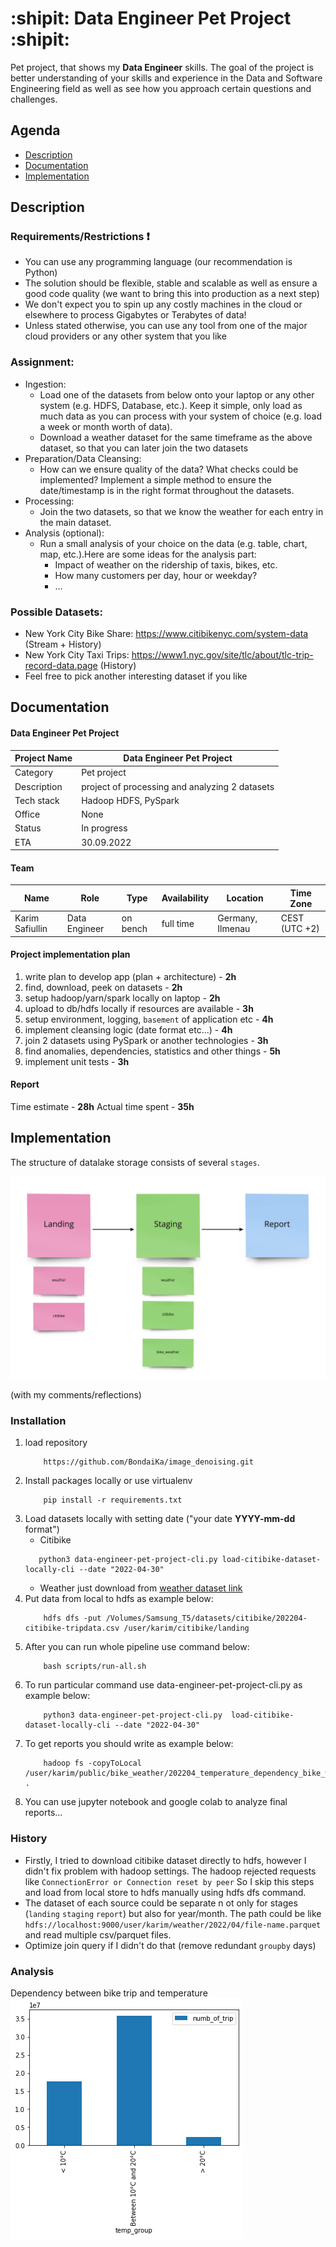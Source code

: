 # :shipit: Data Engineer Pet Project :shipit:

Pet project, that shows my **Data Engineer** skills. The goal of the project is better understanding of your skills and
experience in the Data and Software Engineering field as well as see how you approach certain questions and challenges.

## Agenda

- [Description](#description)
- [Documentation](#documentation)
- [Implementation](#implementation)

## Description

### Requirements/Restrictions :exclamation:

* You can use any programming language (our recommendation is Python)
* The solution should be flexible, stable and scalable as well as ensure a good code quality (we
  want to bring this into production as a next step)
* We don't expect you to spin up any costly machines in the cloud or elsewhere to process
  Gigabytes or Terabytes of data!
* Unless stated otherwise, you can use any tool from one of the major cloud providers or any
  other system that you like

### Assignment:

* Ingestion:
    * Load one of the datasets from below onto your laptop or any other system (e.g. HDFS, Database, etc.). Keep it
      simple, only load as much data as you can process with your system of choice (e.g. load a week or month worth of
      data).
    * Download a weather dataset for the same timeframe as the above dataset, so that you can later join the two
      datasets
* Preparation/Data Cleansing:
    * How can we ensure quality of the data? What checks could be implemented? Implement a simple method to ensure the
      date/timestamp is in the right format throughout the datasets.
* Processing:
    * Join the two datasets, so that we know the weather for each entry in the main dataset.
* Analysis (optional):
    * Run a small analysis of your choice on the data (e.g. table, chart, map, etc.).Here are some ideas for the
      analysis part:
        * Impact of weather on the ridership of taxis, bikes, etc.
        * How many customers per day, hour or weekday?
        * ...

### Possible Datasets:

- New York City Bike Share: https://www.citibikenyc.com/system-data (Stream + History)
- New York City Taxi Trips: https://www1.nyc.gov/site/tlc/about/tlc-trip-record-data.page
  (History)
- Feel free to pick another interesting dataset if you like

## Documentation

#### Data Engineer Pet Project

|  Project Name   | **Data Engineer Pet Project**                  |
|-----|------------------------------------------------|
|   Category  | Pet project                                    |
|  Description   | project of processing and analyzing 2 datasets |
|  Tech stack   | Hadoop HDFS, PySpark                           |
|  Office   | None                                           |
|  Status   | In progress                                    |
|  ETA   | 30.09.2022                                     |

#### Team

|  Name           | Role   | Type     | Availability | Location         | Time Zone     |
| --------------  |--------| ------   |--------------|------------------|---------------|
| Karim Safiullin | Data Engineer | on bench | full time    | Germany, Ilmenau | CEST (UTC +2) |

#### Project implementation plan

1. write plan to develop app (plan + architecture) - **2h**
2. find, download, peek on datasets - **2h**
3. setup hadoop/yarn/spark locally on laptop - **2h**
4. upload to db/hdfs locally if resources are available - **3h**
5. setup environment, logging, `basement` of application etc - **4h**
6. implement cleansing logic (date format etc...) - **4h**
7. join 2 datasets using PySpark or another technologies - **3h**
8. find anomalies, dependencies, statistics and other things - **5h**
9. implement unit tests - **3h**

#### Report

Time estimate - **28h**
Actual time spent - **35h**

## Implementation

The structure of datalake storage consists of several `stages`.

![datalake_schema](static/datalake.jpg)

(with my comments/reflections)

### Installation

1. load repository
    ```shell
        https://github.com/BondaiKa/image_denoising.git
    ```
2. Install packages locally or use virtualenv
   ```schell
       pip install -r requirements.txt
   ``` 
3. Load datasets locally with setting date ("your date **YYYY-mm-dd** format")
    - Citibike
   ```shell
      python3 data-engineer-pet-project-cli.py load-citibike-dataset-locally-cli --date "2022-04-30"
   ```
    - Weather just download from [weather dataset link](https://www.visualcrossing.com/weather/weather-data-services)
4. Put data from local to hdfs as example below:
    ```shell
        hdfs dfs -put /Volumes/Samsung_T5/datasets/citibike/202204-citibike-tripdata.csv /user/karim/citibike/landing
    ```
5. After you can run whole pipeline use command below:
    ```shell
        bash scripts/run-all.sh
    ```
6. To run particular command use data-engineer-pet-project-cli.py as example below:
    ```shell
        python3 data-engineer-pet-project-cli.py  load-citibike-dataset-locally-cli --date "2022-04-30"
    ```
7. To get reports you should write as example below:
    ```shell
        hadoop fs -copyToLocal /user/karim/public/bike_weather/202204_temperature_dependency_bike_weather.csv .
    ```
8. You can use jupyter notebook and google colab to analyze final reports...

### History

- Firstly, I tried to download citibike dataset directly to hdfs, however I didn't fix problem with hadoop settings. The
  hadoop rejected requests like ```ConnectionError or Connection reset by peer``` So I skip this steps and load from
  local store to hdfs manually using hdfs dfs command.
- The dataset of each source could be separate n ot only for stages (`landing` `staging` `report`) but also for
  year/month. The path could be like `hdfs://localhost:9000/user/karim/weather/2022/04/file-name.parquet`
  and read multiple csv/parquet files.
- Optimize join query if I didn't do that (remove redundant `groupby` days)

### Analysis

Dependency between bike trip and temperature
![tempeate dependency](static/temperature.png)

